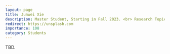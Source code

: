 ```yaml
---
layout: page
title: Junwei Xie
description: Master Student, Starting in Fall 2023. <br> Research Topic&#58; Adversarial Attack &#38; Defense.
redirect: https://unsplash.com
importance: 108
category: Students
---
```


TBD.
